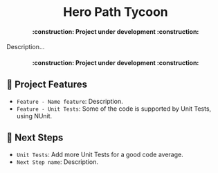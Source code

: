 <h1 align="center"> Hero Path Tycoon </h1>
<h4 align="center">
:construction: Project under development :construction:
</h4>

Description...

<h4 align="center">
:construction: Project under development :construction:
</h4>

## :hammer: Project Features

- `Feature - Name feature`: Description.
- `Feature - Unit Tests`: Some of the code is supported by Unit Tests, using NUnit.

## :construction_worker: Next Steps

- `Unit Tests`: Add more Unit Tests for a good code average.
- `Next Step name`: Description.

